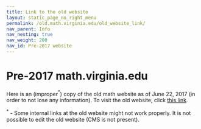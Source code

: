 ```yaml
---
title: Link to the old website
layout: static_page_no_right_menu
permalink: /old.math.virginia.edu/old_website_link/
nav_parent: Info
nav_nesting: true
nav_weight: 200
nav_id: Pre-2017 website
---
```


<h1 class="mb-3">Pre-2017 math.virginia.edu</h1>

Here is an (improper$^*$) copy of the old math website as of June 22, 2017 (in order to not lose any information). To visit the old website, click <a href="{{site.url}}/old.math.virginia.edu/index.html">this link</a>.

$^*$ - Some internal links at the old website might not work properly. It is not possible to edit the old website (CMS is not present).


